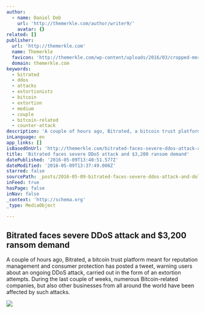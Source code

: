 ```yaml
---
author:
  - name: Daniel Dob
    url: 'http://themerkle.com/author/writer9/'
    avatar: {}
related: []
publisher:
  url: 'http://themerkle.com'
  name: Themerkle
  favicon: 'http://themerkle.com/wp-content/uploads/2016/03/cropped-merkle-white-1-192x192.png'
  domain: themerkle.com
keywords:
  - bitrated
  - ddos
  - attacks
  - extortionists
  - bitcoin
  - extortion
  - medium
  - couple
  - bitcoin-related
  - counter-attack
description: 'A couple of hours ago, Bitrated, a bitcoin trust platform meant for reputation management and consumer protection has posted a tweet, warning users about an ongoing DDoS attack, carried out in the form of an extortion attempts. During the last couple of weeks, numerous Bitcoin-related companies, but also other businesses from all around the world have been affected by such attacks.'
inLanguage: en
app_links: []
isBasedOnUrl: 'http://themerkle.com/bitrated-faces-severe-ddos-attack-and-3200-ransom-demand/'
title: 'Bitrated faces severe DDoS attack and $3,200 ransom demand'
datePublished: '2016-05-09T13:40:51.577Z'
dateModified: '2016-05-09T13:37:49.006Z'
starred: false
sourcePath: _posts/2016-05-09-bitrated-faces-severe-ddos-attack-and-dollar3200-ransom-demand.md
inFeed: true
hasPage: false
inNav: false
_context: 'http://schema.org'
_type: MediaObject

---
```

<article style=""><h1>Bitrated faces severe DDoS attack and $3,200 ransom demand</h1><p>A couple of hours ago, Bitrated, a bitcoin trust platform meant for reputation management and consumer protection has posted a tweet, warning users about an ongoing DDoS attack, carried out in the form of an extortion attempts. During the last couple of weeks, numerous Bitcoin-related companies, but also other businesses from all around the world have been affected by such attacks.</p><img src="http://themerkle.com/wp-content/uploads/2016/05/shutterstock_389458876.jpg" /></article>